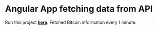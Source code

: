 # Angular App fetching data from API

Run this project **[here](https://angular-ivy-s3tdsk.stackblitz.io/)**.
Fetched Bitcoin information every 1 minute.
